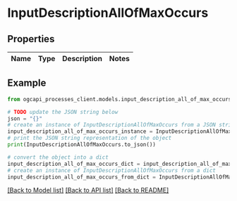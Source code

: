# InputDescriptionAllOfMaxOccurs


## Properties

Name | Type | Description | Notes
------------ | ------------- | ------------- | -------------

## Example

```python
from ogcapi_processes_client.models.input_description_all_of_max_occurs import InputDescriptionAllOfMaxOccurs

# TODO update the JSON string below
json = "{}"
# create an instance of InputDescriptionAllOfMaxOccurs from a JSON string
input_description_all_of_max_occurs_instance = InputDescriptionAllOfMaxOccurs.from_json(json)
# print the JSON string representation of the object
print(InputDescriptionAllOfMaxOccurs.to_json())

# convert the object into a dict
input_description_all_of_max_occurs_dict = input_description_all_of_max_occurs_instance.to_dict()
# create an instance of InputDescriptionAllOfMaxOccurs from a dict
input_description_all_of_max_occurs_from_dict = InputDescriptionAllOfMaxOccurs.from_dict(input_description_all_of_max_occurs_dict)
```
[[Back to Model list]](../README.md#documentation-for-models) [[Back to API list]](../README.md#documentation-for-api-endpoints) [[Back to README]](../README.md)


